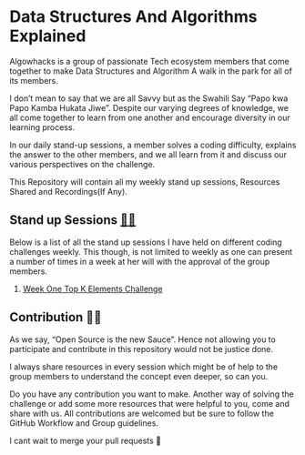 # Data Structures And Algorithms Explained
Algowhacks is a group of passionate Tech ecosystem members that come together to make Data Structures and Algorithm A walk in the park for all of its members.

I don’t mean to say that we are all Savvy but as the Swahili Say “Papo kwa Papo Kamba Hukata Jiwe”. Despite our varying degrees of knowledge, we all come together to learn from one another and encourage diversity in our learning process.

In our daily stand-up sessions, a member solves a coding difficulty, explains the answer to the other members, and we all learn from it and discuss our various perspectives on the challenge.

This Repository will contain all my weekly stand up sessions, Resources Shared and Recordings(If Any).


## Stand up Sessions [**👨‍🏫**](https://yaytext.com/emoji/teacher/)

Below  is a list of all the stand up sessions I have held on different coding challenges weekly. This though, is not limited to weekly as one can present a number of times in a week at her will with the approval of the group members.


1. [Week One Top K Elements Challenge](https://github.com/Algowhacks/Algorithms-Weekly-Standups/tree/main/Week-One-Challenge)



## Contribution 🤝🏻

As we say, “Open Source is the new Sauce”. Hence not allowing you to participate and contribute in this repository would not be justice done.

I always share resources in every session which might be of help to the group members to understand the concept even deeper, so can you.

Do you have any contribution you want to make. Another way of solving the challenge or add some more resources that were helpful to you, come and share with us.
All contributions are welcomed but be sure to follow the GitHub Workflow and Group guidelines.

 I cant wait to merge your pull requests 🥳 